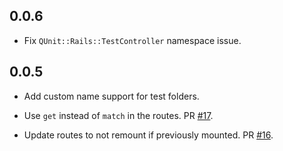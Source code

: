 0.0.6
-----

* Fix `QUnit::Rails::TestController` namespace issue.

0.0.5
-----

* Add custom name support for test folders.

* Use `get` instead of `match` in the routes. PR [#17](https://github.com/frodsan/qunit-rails/pull/17).

* Update routes to not remount if previously mounted. PR [#16](https://github.com/frodsan/qunit-rails/pull/16).
